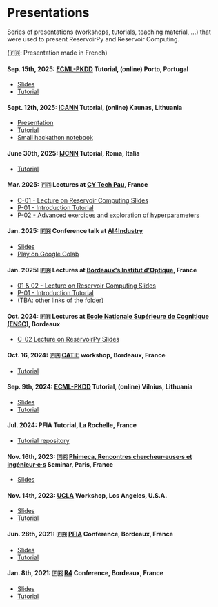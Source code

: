 # Presentations
Series of presentations (workshops, tutorials, teaching material, ...) that were used to present ReservoirPy and Reservoir Computing.

(🇫🇷: Presentation made in French)

#### Sep. 15th, 2025: [ECML-PKDD](https://sites.google.com/view/reservoir-computing-tf/activities/ecml-pkdd-2-25-tutorial-on-reservoir-computing) Tutorial, (online) Porto, Portugal

- [Slides](./ECML-PKDD-2025/2025-09-15_ReservoirPy-ECML-PKDD-RC-chap3_soft-and-reservoirpy.pdf)
- [Tutorial](./ECML-PKDD-2025/Introduction.ipynb)

#### Sept. 12th, 2025: [ICANN](https://sites.google.com/view/reservoircomputing2025/workshop-program) Tutorial, (online) Kaunas, Lithuania

- [Presentation](./ICANN-2025/2025-09-12_ReservoirPy-ICANN-RC-tutorial.pdf)
- [Tutorial](./ICANN-2025/01_Introduction.ipynb)
- [Small hackathon notebook](./ICANN-2025/02_Hackathon.ipynb)

#### June 30th, 2025: [IJCNN](https://sites.google.com/view/reservoir-computing-tf/activities/ijcnn-2025-special-session) Tutorial, Roma, Italia

- [Tutorial](./IJCNN-2025/Introduction.ipynb)

#### Mar. 2025: 🇫🇷 Lectures at [CY Tech Pau](https://cytech.cyu.fr/cy-tech-pau), France

- [C-01 - Lecture on Reservoir Computing Slides](./CY-Tech-Pau-2024-2025/Cours01_Reservoirs-Tutorial-like_M2_CY-Tech-Pau.pdf)
- [P-01 - Introduction Tutorial](./CY-Tech-Pau-2024-2025/TP01_Introduction.ipynb)
- [P-02 - Advanced exercices and exploration of hyperparameters](./CY-Tech-Pau-2024-2025/TP02_Exploration-hyperparametre-pour-prediction-et-classification.ipynb)

#### Jan. 2025: 🇫🇷 Conference talk at [AI4Industry](https://ai4industry.fr/)

- [Slides](./AI4Industry-2025/Presentation_ReservoirPy.pdf)
- [Play on Google Colab](https://colab.research.google.com/github/reservoirpy/presentations/blob/main/AI4Industry-2025/Introduction.ipynb)

#### Jan. 2025: 🇫🇷 Lectures at [Bordeaux's Institut d'Optique](https://www.institutoptique.fr/letablissement/campus-national/linstitut-doptique-bordeaux), France

- [01 & 02 - Lecture on Reservoir Computing Slides](./Institut-d-optique-2024-2025/01a_Reservoirs-Tutorial-like_M2_Instit-Optiq_2024-2025_post.pdf)
- [P-01 - Introduction Tutorial](./Institut-d-optique-2024-2025/01_Introduction.ipynb)
- (TBA: other links of the folder)

#### Oct. 2024: 🇫🇷 Lectures at [Ecole Nationale Supérieure de Cognitique (ENSC)](https://ensc.bordeaux-inp.fr), Bordeaux

- [C-02 Lecture on ReservoirPy Slides](./ENSC-2024/02_ReservoiPy_M2_ENSC_2024-2025.pdf)

#### Oct. 16, 2024: 🇫🇷 [CATIE](https://www.catie.fr/en/home/) workshop, Bordeaux, France

- [Tutorial](./CATIE-2024/Tutoriel.ipynb)

#### Sep. 9th, 2024: [ECML-PKDD](https://sites.google.com/view/reservoir-computing-tf/activities/ecmlpkdd-2024-tutorial-on-reservoir-computing) Tutorial, (online) Vilnius, Lithuania

- [Slides](./ECML-PKDD-2024/ECML-PKDD_2024_RC_workshop_Reservoirpy.pdf)
- [Tutorial](./ECML-PKDD-2024/Introduction.ipynb)

#### Jul. 2024: PFIA Tutorial, La Rochelle, France

- [Tutorial repository](https://github.com/reservoirpy/PFIA2024)

#### Nov. 16th, 2023: 🇫🇷 [Phimeca, Rencontres chercheur·euse·s et ingénieur·e·s](https://seminaire.phimeca.com/edition2023/) Seminar, Paris, France

- [Slides](./Phimeca-2023/Slides.pdf)

#### Nov. 14th, 2023: [UCLA](https://comm.ucla.edu/) Workshop, Los Angeles, U.S.A.

- [Slides](./UCLA-2023/Intro_ReservoirPy_UCLA2023.slides.html)
- [Tutorial](./UCLA-2023/Intro_ReservoirPy_UCLA2023.ipynb)

#### Jun. 28th, 2021: 🇫🇷 [PFIA](https://pfia2021.fr/) Conference, Bordeaux, France

- [Slides](./PFIA2021/PFIA_2021_RC_Tutorial.slides.html)
- [Tutorial](./PFIA2021/PFIA_2021_RC_Tutorial.ipynb)

#### Jan. 8th, 2021: 🇫🇷 [R4](https://r4-robotique.fr/) Conference, Bordeaux, France

- [Slides](./R4-2021/R4_2021_RC_Tutorial.slides.html)
- [Tutorial](./R4-2021/R4_2021_RC_Tutorial.ipynb)
